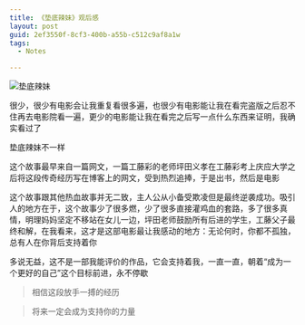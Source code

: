 ```yaml
---
title: 《垫底辣妹》观后感
layout: post
guid: 2ef3550f-8cf3-400b-a55b-c512c9af8a1w
tags:
  - Notes

---
```


![垫底辣妹](http://blogs.shuxiao.wang/media/files/2016/04/birigyaru.PNG)

很少，很少有电影会让我重复看很多遍，也很少有电影能让我在看完盗版之后忍不住再去电影院看一遍，更少的电影能让我在看完之后写一点什么东西来证明，我确实看过了

垫底辣妹不一样

这个故事最早来自一篇网文，一篇工藤彩的老师坪田义孝在工藤彩考上庆应大学之后将这段传奇经历写在博客上的网文，受到热烈追捧，于是出书，然后是电影

这个故事跟其他热血故事并无二致，主人公从小备受欺凌但是最终逆袭成功。吸引人的地方在于，这个故事少了很多燃，少了很多直接灌鸡血的套路，多了很多真情，明理妈妈坚定不移站在女儿一边，坪田老师鼓励所有后进的学生，工藤父子最终和解，在我看来，这才是这部电影最让我感动的地方：无论何时，你都不孤独，总有人在你背后支持着你

多说无益，这不是一部我能评价的作品，它会支持着我，一直一直，朝着“成为一个更好的自己”这个目标前进，永不停歇

> 相信这段放手一搏的经历


> 将来一定会成为支持你的力量